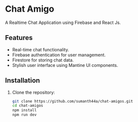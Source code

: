 # Chat Amigo

A Realtime Chat Application using Firebase and React Js.

## Features

- Real-time chat functionality.
- Firebase authentication for user management.
- Firestore for storing chat data.
- Stylish user interface using Mantine UI components.

## Installation

1. Clone the repository:

   ```bash
   git clone https://github.com/sumanth44a/chat-amigos.git
   cd chat-amigos
   npm install
   npm run dev

   ```

